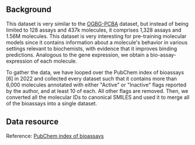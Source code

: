 ## Background
This dataset is very similar to the [OGBG-PCBA](https://arxiv.org/abs/2005.00687) dataset, but instead of being limited to 128 assays and 437k molecules, it comprises 1,328 assays and 1.56M molecules. This dataset is very interesting for pre-training molecular models since it contains information about a molecule's behavior in various settings relevant to biochemists, with evidence that it improves binding predictions. Analogous to the gene expression, we obtain a bio-assay-expression of each molecule.

To gather the data, we have looped over the PubChem index of bioassays [6] in 2022 and collected every dataset such that it contains more than 6,000 molecules annotated with either "Active" or "Inactive" flags reported by the author, and at least 10 of each. All other flags are removed. Then, we converted all the molecular IDs to canonical SMILES and used it to merge all of the bioassays into a single dataset.

## Data resource
Reference: [PubChem index of bioassays](https://pubmed.ncbi.nlm.nih.gov/26400175/)

